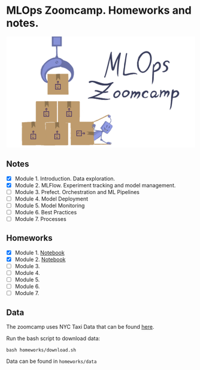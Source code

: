 # MLOps Zoomcamp. Homeworks and notes.

<a href="https://github.com/DataTalksClub/mlops-zoomcamp">
  <img src="media/banner.png">
</a>

## Notes

- [X] Module 1. Introduction. Data exploration.
- [X] Module 2. MLFlow. Experiment tracking and model management.
- [ ] Module 3. Prefect. Orchestration and ML Pipelines
- [ ] Module 4. Model Deployment
- [ ] Module 5. Model Monitoring
- [ ] Module 6. Best Practices
- [ ] Module 7. Processes

## Homeworks

- [X] Module 1. [Notebook](https://github.com/maxmarkov/mlops-zoomcamp/blob/master/homeworks/WEEK-1/01-homework.ipynb)
- [X] Module 2. [Notebook](https://github.com/maxmarkov/mlops-zoomcamp/blob/master/homeworks/WEEK-2/02-homework.ipynb)
- [ ] Module 3.
- [ ] Module 4.
- [ ] Module 5.
- [ ] Module 6.
- [ ] Module 7.

## Data

The zoomcamp uses NYC Taxi Data that can be found [here](https://www1.nyc.gov/site/tlc/about/tlc-trip-record-data.page).

Run the bash script to download data:

```
bash homeworks/download.sh
```

Data can be found in `homeworks/data`

